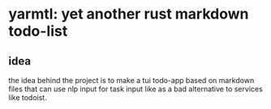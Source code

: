 # yarmtl: yet another rust markdown todo-list

## idea
the idea behind the project is to make a tui todo-app based on markdown files that can use nlp input for task input like as a bad alternative to services like todoist.

